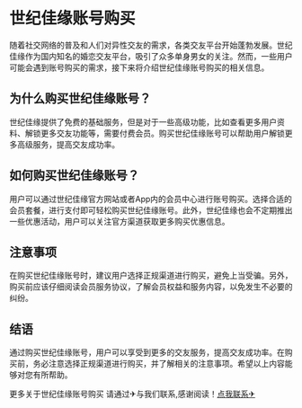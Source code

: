 # 世纪佳缘账号购买

随着社交网络的普及和人们对异性交友的需求，各类交友平台开始蓬勃发展。世纪佳缘作为国内知名的婚恋交友平台，吸引了众多单身男女的关注。然而，一些用户可能会遇到账号购买的需求，接下来将介绍世纪佳缘账号购买的相关信息。

## 为什么购买世纪佳缘账号？

世纪佳缘提供了免费的基础服务，但是对于一些高级功能，比如查看更多用户资料、解锁更多交友功能等，需要付费会员。购买世纪佳缘账号可以帮助用户解锁更多高级服务，提高交友成功率。

## 如何购买世纪佳缘账号？

用户可以通过世纪佳缘官方网站或者App内的会员中心进行账号购买。选择合适的会员套餐，进行支付即可轻松购买世纪佳缘账号。此外，世纪佳缘也会不定期推出一些优惠活动，用户可以关注官方渠道获取更多购买优惠信息。

## 注意事项

在购买世纪佳缘账号时，建议用户选择正规渠道进行购买，避免上当受骗。另外，购买前应该仔细阅读会员服务协议，了解会员权益和服务内容，以免发生不必要的纠纷。

## 结语

通过购买世纪佳缘账号，用户可以享受到更多的交友服务，提高交友成功率。在购买前，务必注意选择正规渠道进行购买，并了解相关的注意事项。希望以上内容能够对您有所帮助。

更多关于世纪佳缘账号购买 请通过✈与我们联系,感谢阅读！[点我联系✈](https://dev.k02.cc)